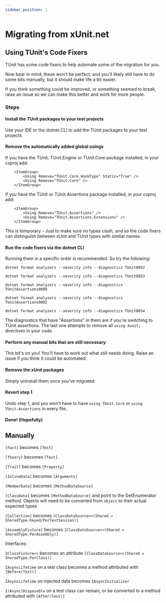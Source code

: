 ```yaml
---
sidebar_position: 1
---
```


# Migrating from xUnit.net

## Using TUnit's Code Fixers

TUnit has some code fixers to help automate some of the migration for you.

Now bear in mind, these won't be perfect, and you'll likely still have to do some bits manually, but it should make life a bit easier.

If you think something could be improved, or something seemed to break, raise an issue so we can make this better and work for more people.

### Steps

#### Install the TUnit packages to your test projects
Use your IDE or the dotnet CLI to add the TUnit packages to your test projects

#### Remove the automatically added global usings
If you have the TUnit, TUnit.Engine or TUnit.Core package installed, in your csproj add:

```
    <ItemGroup>
        <Using Remove="TUnit.Core.HookType" Static="True" />
        <Using Remove="TUnit.Core" />
    </ItemGroup>
```

If you have the TUnit or TUnit.Assertions package installed, in your csproj add:

```
    <ItemGroup>
        <Using Remove="TUnit.Assertions" />
        <Using Remove="TUnit.Assertions.Extensions" />
    </ItemGroup>
```

This is temporary - Just to make sure no types clash, and so the code fixers can distinguish between xUnit and TUnit types with similar names.

#### Run the code fixers via the dotnet CLI

Running them in a specific order is recommended.
So try the following:

`dotnet format analyzers --severity info --diagnostics TUnit0052`

`dotnet format analyzers --severity info --diagnostics TUnit0053`

`dotnet format analyzers --severity info --diagnostics TUnitAssertions0009`

`dotnet format analyzers --severity info --diagnostics TUnitAssertions0002`

`dotnet format analyzers --severity info --diagnostics TUnit0054`

The diagnostics that have "Assertions" in them are if you're switching to TUnit assertions.
The last one attempts to remove all `using Xunit;` directives in your code.

#### Perform any manual bits that are still necessary
This bit's on you! You'll have to work out what still needs doing.
Raise an issue if you think it could be automated.

#### Remove the xUnit packages
Simply uninstall them once you've migrated

#### Revert step 1
Undo step 1, and you won't have to have `using TUnit.Core` or `using TUnit.Assertions` in every file.

#### Done! (Hopefully)

## Manually

`[Fact]` becomes `[Test]`

`[Theory]` becomes `[Test]`

`[Trait]` becomes `[Property]`

`[InlineData]` becomes `[Arguments]`

`[MemberData]` becomes `[MethodDataSource]`

`[ClassData]` becomes `[MethodDataSource]` and point to the GetEnumerator method. Objects will need to be converted from `object` to their actual expected types

`[Collection]` becomes `[ClassDataSource<>(Shared = SharedType.Keyed/PerTestSession)]`

`[AssemblyFixture]` becomes `[ClassDataSource<>(Shared = SharedType.PerAssembly)]`

Interfaces:

`IClassFixture<>` becomes an attribute `[ClassDataSource<>(Shared = SharedType.PerClass)]`

`IAsyncLifetime` on a test class becomes a method attributed with `[Before(Test)]`

`IAsyncLifetime` on injected data becomes `IAsyncInitializer`

`I(Async)Disposable` on a test class can remain, or be converted to a method attributed with `[After(Test)]`
